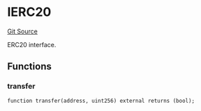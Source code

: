 # IERC20
[Git Source](https://github.com/NaniDAO/accounts/blob/33a542184db4330f73d0a20b57e8976a75cb8aba/src/governance/Points.sol)

ERC20 interface.


## Functions
### transfer


```solidity
function transfer(address, uint256) external returns (bool);
```

